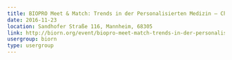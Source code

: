 ```yaml
---
title: BIOPRO Meet & Match: Trends in der Personalisierten Medizin – Chancen und Herausforderungen der Präzisionsmedizin in Mannheim
date: 2016-11-23
location: Sandhofer Straße 116, Mannheim, 68305
link: http://biorn.org/event/biopro-meet-match-trends-in-der-personalisierten-medizin-chancen-und-herausforderungen-der-praezisionsmedizin-in-mannheim/
usergroup: biorn
type: usergroup
---
```

